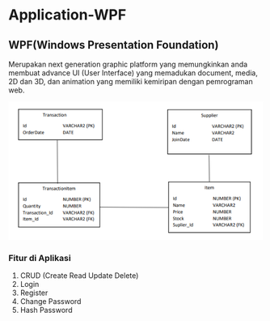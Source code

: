 # Application-WPF

## WPF(Windows Presentation Foundation)
Merupakan next generation graphic platform yang memungkinkan anda membuat advance UI (User Interface) yang memadukan document, media, 2D dan 3D, dan animation yang memiliki kemiripan dengan pemrograman web.

<img src="HR.png">


### Fitur di Aplikasi
1. CRUD (Create Read Update Delete)
2. Login
3. Register
4. Change Password
5. Hash Password
